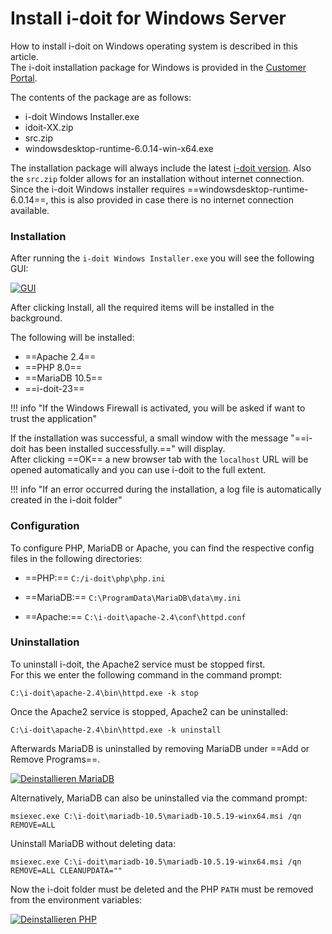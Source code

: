 # Install i-doit for Windows Server

How to install i-doit on Windows operating system is described in this article. <br>
The i-doit installation package for Windows is provided in the [Customer Portal](../../../system-administration/customer-portal.md).

The contents of the package are as follows:

- i-doit Windows Installer.exe
- idoit-XX.zip
- src.zip
- windowsdesktop-runtime-6.0.14-win-x64.exe

The installation package will always include the latest [i-doit version](../../../version-history/index.md). Also the `src.zip` folder allows for an installation without internet connection. <br>
Since the i-doit Windows installer requires ==windowsdesktop-runtime-6.0.14==, this is also provided in case there is no internet connection available.

### Installation

After running the `i-doit Windows Installer.exe` you will see the following GUI:

[![GUI](../../../assets/images/en/installation/manual-installation/microsoft-windows-server/i-doit-windows/1-idw.png)](../../../assets/images/en/installation/manual-installation/microsoft-windows-server/i-doit-windows/1-idw.png)

After clicking Install, all the required items will be installed in the background.

The following will be installed:

- ==Apache 2.4==
- ==PHP 8.0==
- ==MariaDB 10.5==
- ==i-doit-23==

!!! info "If the Windows Firewall is activated, you will be asked if want to trust the application"

If the installation was successful, a small window with the message "==i-doit has been installed successfully.==" will display.<br>
After clicking ==OK== a new browser tab with the `localhost` URL will be opened automatically and you can use i-doit to the full extent.

!!! info "If an error occurred during the installation, a log file is automatically created in the i-doit folder"

### Configuration

To configure PHP, MariaDB or Apache, you can find the respective config files in the following directories:

- ==PHP:==
    `C:/i-doit\php\php.ini`

- ==MariaDB:==
    `C:\ProgramData\MariaDB\data\my.ini`

- ==Apache:==
    `C:\i-doit\apache-2.4\conf\httpd.conf`

### Uninstallation

To uninstall i-doit, the Apache2 service must be stopped first.<br>
For this we enter the following command in the command prompt:

    C:\i-doit\apache-2.4\bin\httpd.exe -k stop

Once the Apache2 service is stopped, Apache2 can be uninstalled:

    C:\i-doit\apache-2.4\bin\httpd.exe -k uninstall

Afterwards MariaDB is uninstalled by removing MariaDB under ==Add or Remove Programs==.

[![Deinstallieren MariaDB](../../../assets/images/en/installation/manual-installation/microsoft-windows-server/i-doit-windows/2-idw.png)](../../../assets/images/en/installation/manual-installation/microsoft-windows-server/i-doit-windows/2-idw.png)

Alternatively, MariaDB can also be uninstalled via the command prompt:

```shell
msiexec.exe C:\i-doit\mariadb-10.5\mariadb-10.5.19-winx64.msi /qn REMOVE=ALL
```

Uninstall MariaDB without deleting data:

```shell
msiexec.exe C:\i-doit\mariadb-10.5\mariadb-10.5.19-winx64.msi /qn REMOVE=ALL CLEANUPDATA=""
```

Now the i-doit folder must be deleted and the PHP `PATH` must be removed from the environment variables:

[![Deinstallieren PHP](../../../assets/images/en/installation/manual-installation/microsoft-windows-server/i-doit-windows/3-idw.png)](../../../assets/images/en/installation/manual-installation/microsoft-windows-server/i-doit-windows/3-idw.png)
